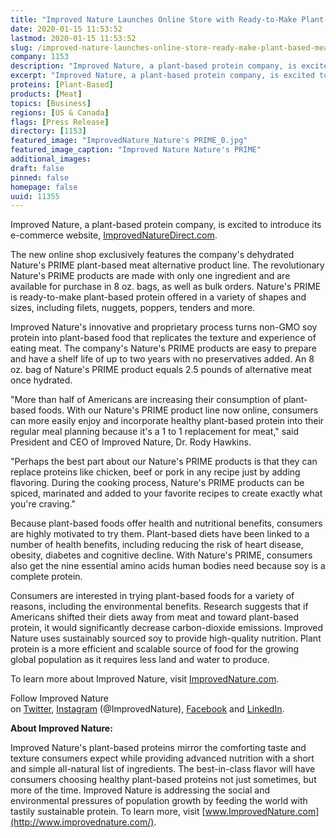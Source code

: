 ```yaml
---
title: "Improved Nature Launches Online Store with Ready-to-Make Plant-Based Meat Alternatives"
date: 2020-01-15 11:53:52
lastmod: 2020-01-15 11:53:52
slug: /improved-nature-launches-online-store-ready-make-plant-based-meat-alternatives
company: 1153
description: "Improved Nature, a plant-based protein company, is excited to introduce its e-commerce website."
excerpt: "Improved Nature, a plant-based protein company, is excited to introduce its e-commerce website."
proteins: [Plant-Based]
products: [Meat]
topics: [Business]
regions: [US & Canada]
flags: [Press Release]
directory: [1153]
featured_image: "ImprovedNature_Nature's PRIME_0.jpg"
featured_image_caption: "Improved Nature Nature's PRIME"
additional_images:
draft: false
pinned: false
homepage: false
uuid: 11355
---
```

Improved Nature, a plant-based protein company, is excited to introduce
its e-commerce
website, [ImprovedNatureDirect.com](https://improvednaturedirect.com/).

The new online shop exclusively features the company's dehydrated
Nature's PRIME plant-based meat alternative product line. The
revolutionary Nature's PRIME products are made with only one ingredient
and are available for purchase in 8 oz. bags, as well as bulk orders.
Nature's PRIME is ready-to-make plant-based protein offered in a variety
of shapes and sizes, including filets, nuggets, poppers, tenders
and more.

Improved Nature's innovative and proprietary process turns non-GMO soy
protein into plant-based food that replicates the texture and experience
of eating meat. The company's Nature's PRIME products are easy to
prepare and have a shelf life of up to two years with no preservatives
added. An 8 oz. bag of Nature's PRIME product equals 2.5 pounds of
alternative meat once hydrated.

"More than half of Americans are increasing their consumption of
plant-based foods. With our Nature's PRIME product line now online,
consumers can more easily enjoy and incorporate healthy plant-based
protein into their regular meal planning because it's a 1 to 1
replacement for meat," said President and CEO of Improved Nature, Dr.
Rody Hawkins.

"Perhaps the best part about our Nature's PRIME products is that they
can replace proteins like chicken, beef or pork in any recipe just by
adding flavoring. During the cooking process, Nature's PRIME products
can be spiced, marinated and added to your favorite recipes to create
exactly what you're craving."

Because plant-based foods offer health and nutritional benefits,
consumers are highly motivated to try them. Plant-based diets have been
linked to a number of health benefits, including reducing the risk of
heart disease, obesity, diabetes and cognitive decline. With Nature's
PRIME, consumers also get the nine essential amino acids human bodies
need because soy is a complete protein.

Consumers are interested in trying plant-based foods for a variety of
reasons, including the environmental benefits. Research suggests that if
Americans shifted their diets away from meat and toward plant-based
protein, it would significantly decrease carbon-dioxide emissions.
Improved Nature uses sustainably sourced soy to provide high-quality
nutrition. Plant protein is a more efficient and scalable source of food
for the growing global population as it requires less land and water
to produce.

To learn more about Improved Nature,
visit [ImprovedNature.com](https://improvednature.com/).

Follow Improved Nature
on [Twitter](https://twitter.com/ImprovedNature), [Instagram](https://www.instagram.com/improvednature/) (@ImprovedNature), [Facebook](https://www.facebook.com/ImprovedNature/) and [LinkedIn](https://www.linkedin.com/company/improved-nature/).

**About Improved Nature:**

Improved Nature's plant-based proteins mirror the comforting taste and
texture consumers expect while providing advanced nutrition with a short
and simple all-natural list of ingredients. The best-in-class flavor
will have consumers choosing healthy plant-based proteins not just
sometimes, but more of the time. Improved Nature is addressing the
social and environmental pressures of population growth by feeding the
world with tastily sustainable protein. To learn more,
visit [www.ImprovedNature.com](http://www.improvednature.com/).
